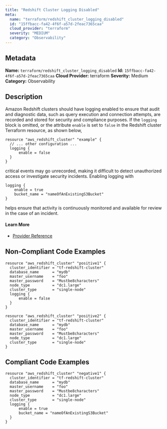```yaml
---
title: "Redshift Cluster Logging Disabled"
meta:
  name: "terraform/redshift_cluster_logging_disabled"
  id: "15ffbacc-fa42-4f6f-a57d-2feac7365caa"
  cloud_provider: "terraform"
  severity: "MEDIUM"
  category: "Observability"
---
```

## Metadata
**Name:** `terraform/redshift_cluster_logging_disabled`
**Id:** `15ffbacc-fa42-4f6f-a57d-2feac7365caa`
**Cloud Provider:** terraform
**Severity:** Medium
**Category:** Observability
## Description
Amazon Redshift clusters should have logging enabled to ensure that audit and diagnostic data, such as query execution and connection attempts, are recorded and stored for security and compliance purposes. If the `logging` block is omitted, or the attribute `enable` is set to `false` in the Redshift cluster Terraform resource, as shown below,

```
resource "aws_redshift_cluster" "example" {
  // ... other configuration ...
  logging {
      enable = false
  }
}
```

critical events may go unrecorded, making it difficult to detect unauthorized access or investigate security incidents. Enabling logging with

```
logging {
    enable = true
    bucket_name = "nameOfAnExistingS3Bucket"
}
```

helps ensure that activity is continuously monitored and available for review in the case of an incident.

#### Learn More

 - [Provider Reference](https://registry.terraform.io/providers/hashicorp/aws/latest/docs/resources/redshift_cluster#enable)

## Non-Compliant Code Examples
```aws
resource "aws_redshift_cluster" "positive1" {
  cluster_identifier = "tf-redshift-cluster"
  database_name      = "mydb"
  master_username    = "foo"
  master_password    = "Mustbe8characters"
  node_type          = "dc1.large"
  cluster_type       = "single-node"
  logging {
      enable = false
  }
}

resource "aws_redshift_cluster" "positive2" {
  cluster_identifier = "tf-redshift-cluster"
  database_name      = "mydb"
  master_username    = "foo"
  master_password    = "Mustbe8characters"
  node_type          = "dc1.large"
  cluster_type       = "single-node"
}
```

## Compliant Code Examples
```aws
resource "aws_redshift_cluster" "negative1" {
  cluster_identifier = "tf-redshift-cluster"
  database_name      = "mydb"
  master_username    = "foo"
  master_password    = "Mustbe8characters"
  node_type          = "dc1.large"
  cluster_type       = "single-node"
  logging {
      enable = true
      bucket_name = "nameOfAnExistingS3Bucket"
  }
}
```